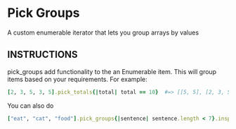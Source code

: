 Pick Groups
===========

A custom enumerable iterator that lets you group arrays by values

## INSTRUCTIONS
pick_groups add functionality to the an Enumerable item. This will group items based on your requirements. For example:

```ruby
[2, 3, 5, 3, 5].pick_totals{|total| total == 10}  #=> [[5, 5], [2, 3, 5]]
```

You can also do

```ruby
["eat", "cat", "food"].pick_groups{|sentence| sentence.length < 7}.inspect #=> [["eat"], ["cat"], ["food"], ["cat", "eat"]]
```

